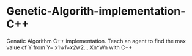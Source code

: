 # Genetic-Algorith-implementation-C++
Genatic Algorithm C++ implementation. 
Teach an agent to find  the max value of Y from Y= x1*w1+x2*w2....Xn*Wn with C++ 
